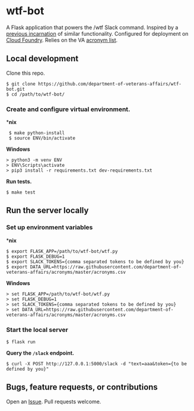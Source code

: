 # wtf-bot

A Flask application that powers the /wtf Slack command. Inspired by a [previous incarnation](https://github.com/paultag/wtf) of similar functionality. Configured for deployment on [Cloud Foundry](https://www.cloudfoundry.org/). Relies on the VA [acronym list](https://github.com/department-of-veterans-affairs/acronyms).

## Local development

Clone this repo.

```
$ git clone https://github.com/department-of-veterans-affairs/wtf-bot.git
$ cd /path/to/wtf-bot/
```

### Create and configure virtual environment.

***nix**

 ```
  $ make python-install
  $ source ENV/bin/activate
 ```

**Windows**

 ```
> python3 -m venv ENV
> ENV\Scripts\activate
> pip3 install -r requirements.txt dev-requirements.txt
 ```

**Run tests.**

```
$ make test
```

## Run the server locally

### Set up environment variables

***nix**

```
$ export FLASK_APP=/path/to/wtf-bot/wtf.py
$ export FLASK_DEBUG=1
$ export SLACK_TOKENS={comma separated tokens to be defined by you}
$ export DATA_URL=https://raw.githubusercontent.com/department-of-veterans-affairs/acronyms/master/acronyms.csv
```

**Windows**

```
> set FLASK_APP=/path/to/wtf-bot/wtf.py
> set FLASK_DEBUG=1
> set SLACK_TOKENS={comma separated tokens to be defined by you}
> set DATA_URL=https://raw.githubusercontent.com/department-of-veterans-affairs/acronyms/master/acronyms.csv
```

### Start the local server

```
$ flask run
```

**Query the `/slack` endpoint.**

```
$ curl -X POST http://127.0.0.1:5000/slack -d "text=aaa&token={to be defined by you}"
```

## Bugs, feature requests, or contributions

Open an [Issue](https://github.com/department-of-veterans-affairs/wtf-bot/issues). Pull requests welcome.
